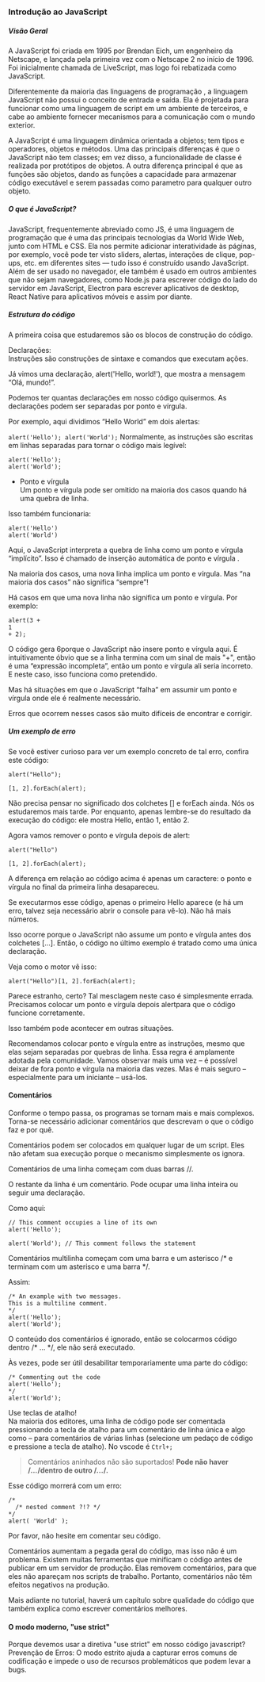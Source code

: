 ### Introdução ao JavaScript

##### Visão Geral

A JavaScript foi criada em 1995 por Brendan Eich, um engenheiro da Netscape, e lançada pela primeira vez com o Netscape 2 no início de 1996. Foi inicialmente chamada de LiveScript, mas logo foi rebatizada como JavaScript.

Diferentemente da maioria das linguagens de programação , a linguagem JavaScript não possui o conceito de entrada e saída. Ela é projetada para funcionar como uma linguagem de script em um ambiente de terceiros, e cabe ao ambiente fornecer mecanismos para a comunicação com o mundo exterior. 

A JavaScript é uma linguagem dinâmica orientada a objetos; tem tipos e operadores, objetos e métodos. Uma das principais diferenças é que o JavaScript não tem classes; em vez disso, a funcionalidade de classe é realizada por protótipos de objetos. A outra diferença principal é que as funções são objetos, dando as funções a capacidade para armazenar código executável e serem passadas como parametro para qualquer outro objeto.

##### O que é JavaScript?
JavaScript, frequentemente abreviado como JS, é uma linguagem de programação que é uma das principais tecnologias da World Wide Web, junto com HTML e CSS. Ela nos permite adicionar interatividade às páginas, por exemplo, você pode ter visto sliders, alertas, interações de clique, pop-ups, etc. em diferentes sites — tudo isso é construído usando JavaScript. Além de ser usado no navegador, ele também é usado em outros ambientes que não sejam navegadores, como Node.js para escrever código do lado do servidor em JavaScript, Electron para escrever aplicativos de desktop, React Native para aplicativos móveis e assim por diante.


##### Estrutura do código
A primeira coisa que estudaremos são os blocos de construção do código.

Declarações: <br>
Instruções são construções de sintaxe e comandos que executam ações.

Já vimos uma declaração, alert('Hello, world!'), que mostra a mensagem “Olá, mundo!”.

Podemos ter quantas declarações em nosso código quisermos. As declarações podem ser separadas por ponto e vírgula.

Por exemplo, aqui dividimos “Hello World” em dois alertas:

```alert('Hello'); alert('World');```
Normalmente, as instruções são escritas em linhas separadas para tornar o código mais legível:

`alert('Hello');` <br>
`alert('World');`
- Ponto e vírgula <br>
Um ponto e vírgula pode ser omitido na maioria dos casos quando há uma quebra de linha.

Isso também funcionaria:

```hash
alert('Hello')
alert('World')
```
Aqui, o JavaScript interpreta a quebra de linha como um ponto e vírgula “implícito”. Isso é chamado de inserção automática de ponto e vírgula .

Na maioria dos casos, uma nova linha implica um ponto e vírgula. Mas “na maioria dos casos” não significa “sempre”!

Há casos em que uma nova linha não significa um ponto e vírgula. Por exemplo:

```hash
alert(3 +
1
+ 2);
```
O código gera 6porque o JavaScript não insere ponto e vírgula aqui. É intuitivamente óbvio que se a linha termina com um sinal de mais "+", então é uma “expressão incompleta”, então um ponto e vírgula ali seria incorreto. E neste caso, isso funciona como pretendido.

Mas há situações em que o JavaScript “falha” em assumir um ponto e vírgula onde ele é realmente necessário.

Erros que ocorrem nesses casos são muito difíceis de encontrar e corrigir.

##### Um exemplo de erro
Se você estiver curioso para ver um exemplo concreto de tal erro, confira este código:

```hash
alert("Hello");

[1, 2].forEach(alert);
```

Não precisa pensar no significado dos colchetes [] e forEach ainda. Nós os estudaremos mais tarde. Por enquanto, apenas lembre-se do resultado da execução do código: ele mostra Hello, então 1, então 2.

Agora vamos remover o ponto e vírgula depois de alert:

```hash
alert("Hello")

[1, 2].forEach(alert);
```
A diferença em relação ao código acima é apenas um caractere: o ponto e vírgula no final da primeira linha desapareceu.

Se executarmos esse código, apenas o primeiro Hello aparece (e há um erro, talvez seja necessário abrir o console para vê-lo). Não há mais números.

Isso ocorre porque o JavaScript não assume um ponto e vírgula antes dos colchetes [...]. Então, o código no último exemplo é tratado como uma única declaração.

Veja como o motor vê isso:

`alert("Hello")[1, 2].forEach(alert);`

Parece estranho, certo? Tal mesclagem neste caso é simplesmente errada. Precisamos colocar um ponto e vírgula depois alertpara que o código funcione corretamente.

Isso também pode acontecer em outras situações.

Recomendamos colocar ponto e vírgula entre as instruções, mesmo que elas sejam separadas por quebras de linha. Essa regra é amplamente adotada pela comunidade. Vamos observar mais uma vez – é possível deixar de fora ponto e vírgula na maioria das vezes. Mas é mais seguro – especialmente para um iniciante – usá-los.

#### Comentários
Conforme o tempo passa, os programas se tornam mais e mais complexos. Torna-se necessário adicionar comentários que descrevam o que o código faz e por quê.

Comentários podem ser colocados em qualquer lugar de um script. Eles não afetam sua execução porque o mecanismo simplesmente os ignora.

Comentários de uma linha começam com duas barras //.

O restante da linha é um comentário. Pode ocupar uma linha inteira ou seguir uma declaração.

Como aqui:

```
// This comment occupies a line of its own
alert('Hello');
```

`alert('World'); // This comment follows the statement`

Comentários multilinha começam com uma barra e um asterisco /* e terminam com um asterisco e uma barra */.

Assim:
```hash
/* An example with two messages.
This is a multiline comment.
*/
alert('Hello');
alert('World');
```
O conteúdo dos comentários é ignorado, então se colocarmos código dentro /* … */, ele não será executado.

Às vezes, pode ser útil desabilitar temporariamente uma parte do código:

```
/* Commenting out the code
alert('Hello');
*/
alert('World');
```
Use teclas de atalho!
<br>Na maioria dos editores, uma linha de código pode ser comentada pressionando a tecla de atalho para um comentário de linha única e algo como – para comentários de várias linhas (selecione um pedaço de código e pressione a tecla de atalho). No vscode é `Ctrl+;` 

> Comentários aninhados não são suportados!
**Pode não haver /*...*/dentro de outro /*...*/.**

Esse código morrerá com um erro:

```hash
/*
  /* nested comment ?!? */
*/
alert( 'World' );
```
Por favor, não hesite em comentar seu código.

Comentários aumentam a pegada geral do código, mas isso não é um problema. Existem muitas ferramentas que minificam o código antes de publicar em um servidor de produção. Elas removem comentários, para que eles não apareçam nos scripts de trabalho. Portanto, comentários não têm efeitos negativos na produção.

Mais adiante no tutorial, haverá um capítulo sobre qualidade do código que também explica como escrever comentários melhores.

#### O modo moderno, "use strict"

Porque devemos usar a diretiva "use strict" em nosso código javascript?
 Prevenção de Erros: O modo estrito ajuda a capturar erros comuns de codificação e impede o uso de recursos problemáticos que podem levar a bugs.